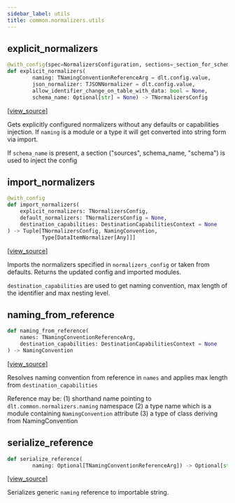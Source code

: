 ```yaml
---
sidebar_label: utils
title: common.normalizers.utils
---
```


## explicit\_normalizers

```python
@with_config(spec=NormalizersConfiguration, sections=_section_for_schema)
def explicit_normalizers(
        naming: TNamingConventionReferenceArg = dlt.config.value,
        json_normalizer: TJSONNormalizer = dlt.config.value,
        allow_identifier_change_on_table_with_data: bool = None,
        schema_name: Optional[str] = None) -> TNormalizersConfig
```

[[view_source]](https://github.com/dlt-hub/dlt/blob/9857029af018a582dd24da4070562f58bb7e9fc5/dlt/common/normalizers/utils.py#L45)

Gets explicitly configured normalizers without any defaults or capabilities injection. If `naming`
is a module or a type it will get converted into string form via import.

If `schema_name` is present, a section ("sources", schema_name, "schema") is used to inject the config

## import\_normalizers

```python
@with_config
def import_normalizers(
    explicit_normalizers: TNormalizersConfig,
    default_normalizers: TNormalizersConfig = None,
    destination_capabilities: DestinationCapabilitiesContext = None
) -> Tuple[TNormalizersConfig, NamingConvention,
           Type[DataItemNormalizer[Any]]]
```

[[view_source]](https://github.com/dlt-hub/dlt/blob/9857029af018a582dd24da4070562f58bb7e9fc5/dlt/common/normalizers/utils.py#L66)

Imports the normalizers specified in `normalizers_config` or taken from defaults. Returns the updated config and imported modules.

`destination_capabilities` are used to get naming convention, max length of the identifier and max nesting level.

## naming\_from\_reference

```python
def naming_from_reference(
    names: TNamingConventionReferenceArg,
    destination_capabilities: DestinationCapabilitiesContext = None
) -> NamingConvention
```

[[view_source]](https://github.com/dlt-hub/dlt/blob/9857029af018a582dd24da4070562f58bb7e9fc5/dlt/common/normalizers/utils.py#L111)

Resolves naming convention from reference in `names` and applies max length from `destination_capabilities`

Reference may be: (1) shorthand name pointing to `dlt.common.normalizers.naming` namespace
(2) a type name which is a module containing `NamingConvention` attribute (3) a type of class deriving from NamingConvention

## serialize\_reference

```python
def serialize_reference(
        naming: Optional[TNamingConventionReferenceArg]) -> Optional[str]
```

[[view_source]](https://github.com/dlt-hub/dlt/blob/9857029af018a582dd24da4070562f58bb7e9fc5/dlt/common/normalizers/utils.py#L178)

Serializes generic `naming` reference to importable string.

